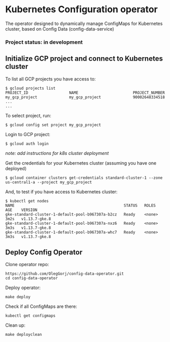 # Kubernetes Configuration operator

The operator designed to dynamically manage ConfigMaps for Kubernetes cluster, based on Config Data (config-data-service)

### Project status: in development

## Initialize GCP project and connect to Kubernetes cluster


To list all GCP projects you have access to:

```
$ gcloud projects list
PROJECT_ID                  NAME                        PROJECT_NUMBER
my_gcp_project              my_gcp_project              90002648334518
...
...

```

To select project, run:

```
$ gcloud config set project my_gcp_project
```

Login to GCP project:

```
$ gcloud auth login
```

_note: add instructions for k8s cluster deployment_

Get the credentials for your Kubernetes cluster (assuming you have one deployed)

```
$ gcloud container clusters get-credentials standard-cluster-1 --zone us-central1-a --project my_gcp_project
```


And, to test if you have access to Kubernetes cluster:

```
$ kubectl get nodes
NAME                                                STATUS   ROLES    AGE    VERSION
gke-standard-cluster-1-default-pool-b967307a-b2cz   Ready    <none>   3m2s   v1.13.7-gke.8
gke-standard-cluster-1-default-pool-b967307a-nxz6   Ready    <none>   3m3s   v1.13.7-gke.8
gke-standard-cluster-1-default-pool-b967307a-whc7   Ready    <none>   3m3s   v1.13.7-gke.8

```

## Deploy Config Operator

Clone operator repo:

```
https://github.com/OlegGorj/config-data-operator.git
cd config-data-operator
```

Deploy operator:
```
make deploy
```

Check if all ConfigMaps are there:
```
kubectl get configmaps
```


Clean up:

```
make deployclean
```
